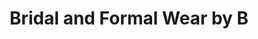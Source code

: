 ---
title: "Bridal and Formal Wear by B"
url: /ontario/bridal-and-formal-wear-by-b/
shop: Kleidung
---
